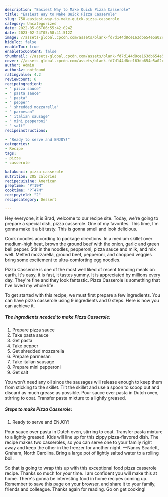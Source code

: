 ```yaml
---
description: "Easiest Way to Make Quick Pizza Casserole"
title: "Easiest Way to Make Quick Pizza Casserole"
slug: 758-easiest-way-to-make-quick-pizza-casserole
category: Uncategorized
date: 2022-05-05T06:55:42.024Z
date: 2023-02-24T05:58:41.512Z
image: //assets-global.cpcdn.com/assets/blank-fd7d144d8ce163db654e5a02c40b08a2775adb7897d16e4062681dc7e1b2800f.png
hideToc: false
enableToc: true
enableTocContent: false
thumbnail: //assets-global.cpcdn.com/assets/blank-fd7d144d8ce163db654e5a02c40b08a2775adb7897d16e4062681dc7e1b2800f.png
cover: //assets-global.cpcdn.com/assets/blank-fd7d144d8ce163db654e5a02c40b08a2775adb7897d16e4062681dc7e1b2800f.png
author: Admin
authorAv: notfound
ratingvalue: 4.2
reviewcount: 6
recipeingredient:
- " pizza sauce"
- " pasta sauce"
- " pasta"
- " pepper"
- " shredded mozzarella"
- " parmesan"
- " italian sausage"
- " mini pepperoni"
- " salt"
recipeinstructions:

- "Ready to serve and ENJOY!"
categories:
- Recipe
tags:
- pizza
- casserole

katakunci: pizza casserole 
nutrition: 205 calories
recipecuisine: American
preptime: "PT19M"
cooktime: "PT47M"
recipeyield: "2"
recipecategory: Dessert

---
```



Hey everyone, it is Brad, welcome to our recipe site. Today, we're going to prepare a special dish, pizza casserole. One of my favorites. This time, I'm gonna make it a bit tasty. This is gonna smell and look delicious.

Cook noodles according to package directions. In a medium skillet over medium-high heat, brown the ground beef with the onion, garlic and green bell pepper. Stir in the noodles, pepperoni, pizza sauce and milk, and mix well. Melted mozzarella, ground beef, pepperoni, and chopped veggies bring some excitement to ultra-comforting egg noodles.

Pizza Casserole is one of the most well liked of recent trending meals on earth. It's easy, it is fast, it tastes yummy. It is appreciated by millions every day. They're fine and they look fantastic. Pizza Casserole is something that I've loved my whole life.


To get started with this recipe, we must first prepare a few ingredients. You can have pizza casserole using 9 ingredients and 0 steps. Here is how you can achieve it.

<!--inarticleads1-->

##### The ingredients needed to make Pizza Casserole:

1. Prepare  pizza sauce
1. Take  pasta sauce
1. Get  pasta
1. Take  pepper
1. Get  shredded mozzarella
1. Prepare  parmesan
1. Take  italian sausage
1. Prepare  mini pepperoni
1. Get  salt


You won&#39;t need any oil since the sausages will release enough to keep them from sticking to the skillet. Tilt the skillet and use a spoon to scoop out and discard as much grease as possible. Pour sauce over pasta in Dutch oven, stirring to coat. Transfer pasta mixture to a lightly greased. 

<!--inarticleads2-->

##### Steps to make Pizza Casserole:


1. Ready to serve and ENJOY!

Pour sauce over pasta in Dutch oven, stirring to coat. Transfer pasta mixture to a lightly greased. Kids will line up for this zippy pizza-flavored dish. The recipe makes two casseroles, so you can serve one to your family right away and keep the other in the freezer for another night. —Nancy Scarlett, Graham, North Carolina. Bring a large pot of lightly salted water to a rolling boil. 

So that is going to wrap this up with this exceptional food pizza casserole recipe. Thanks so much for your time. I am confident you will make this at home. There's gonna be interesting food in home recipes coming up. Remember to save this page on your browser, and share it to your family, friends and colleague. Thanks again for reading. Go on get cooking!
